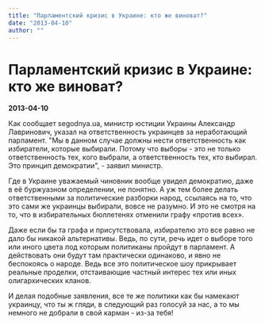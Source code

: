 ```yaml
---
title: "Парламентский кризис в Украине: кто же виноват?"
date: "2013-04-10"
author: ""
---
```


# Парламентский кризис в Украине: кто же виноват?

**2013-04-10** 

Как сообщает segodnya.ua, министр юстиции Украины Александр Лавринович, указал на ответственность украинцев за неработающий парламент. "Мы в данном случае должны нести ответственность как избиратели, которые выбирали. Потому что выборы - это не только ответственность тех, кого выбрали, а ответственность тех, кто выбирал. Это принцип демократии", - заявил министр.

Где в Украине уважаемый чиновник вообще увидел демократию, даже в её буржуазном определении, не понятно. А уж тем более делать ответственными за политические разборки народ, ссылаясь на то, что это сами же украинцы выбирали, вовсе не разумно. И это не смотря на то, что в избирательных бюллетенях отменили графу «против всех».

Даже если бы та графа и присутствовала, избирателю это все равно не дало бы никакой альтернативы. Ведь, по сути, речь идет о выборе того или иного цвета под которым политиканы пройдут в парламент. А действовать они будут там практически одинаково, и явно не беспокоясь о народе. Ведь все это политическое шоу прикрывает реальные проделки, отстаивающие частный интерес тех или иных олигархических кланов.

И делая подобные заявления, все те же политики как бы намекают украинцу, что ты ж гляди, в следующий раз голосуй за нас, а то мы немного не добрали в свой карман - из-за тебя!